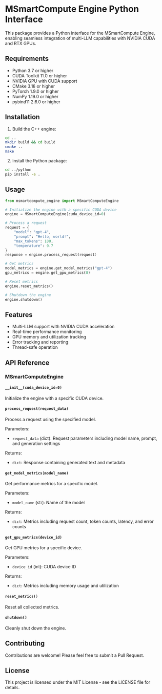# MSmartCompute Engine Python Interface

This package provides a Python interface for the MSmartCompute Engine, enabling seamless integration of multi-LLM capabilities with NVIDIA CUDA and RTX GPUs.

## Requirements

- Python 3.7 or higher
- CUDA Toolkit 11.0 or higher
- NVIDIA GPU with CUDA support
- CMake 3.18 or higher
- PyTorch 1.9.0 or higher
- NumPy 1.19.0 or higher
- pybind11 2.6.0 or higher

## Installation

1. Build the C++ engine:
```bash
cd ..
mkdir build && cd build
cmake ..
make
```

2. Install the Python package:
```bash
cd ../python
pip install -e .
```

## Usage

```python
from msmartcompute_engine import MSmartComputeEngine

# Initialize the engine with a specific CUDA device
engine = MSmartComputeEngine(cuda_device_id=0)

# Process a request
request = {
    "model": "gpt-4",
    "prompt": "Hello, world!",
    "max_tokens": 100,
    "temperature": 0.7
}
response = engine.process_request(request)

# Get metrics
model_metrics = engine.get_model_metrics("gpt-4")
gpu_metrics = engine.get_gpu_metrics(0)

# Reset metrics
engine.reset_metrics()

# Shutdown the engine
engine.shutdown()
```

## Features

- Multi-LLM support with NVIDIA CUDA acceleration
- Real-time performance monitoring
- GPU memory and utilization tracking
- Error tracking and reporting
- Thread-safe operation

## API Reference

### MSmartComputeEngine

#### `__init__(cuda_device_id=0)`
Initialize the engine with a specific CUDA device.

#### `process_request(request_data)`
Process a request using the specified model.

Parameters:
- `request_data` (dict): Request parameters including model name, prompt, and generation settings

Returns:
- `dict`: Response containing generated text and metadata

#### `get_model_metrics(model_name)`
Get performance metrics for a specific model.

Parameters:
- `model_name` (str): Name of the model

Returns:
- `dict`: Metrics including request count, token counts, latency, and error counts

#### `get_gpu_metrics(device_id)`
Get GPU metrics for a specific device.

Parameters:
- `device_id` (int): CUDA device ID

Returns:
- `dict`: Metrics including memory usage and utilization

#### `reset_metrics()`
Reset all collected metrics.

#### `shutdown()`
Cleanly shut down the engine.

## Contributing

Contributions are welcome! Please feel free to submit a Pull Request.

## License

This project is licensed under the MIT License - see the LICENSE file for details. 